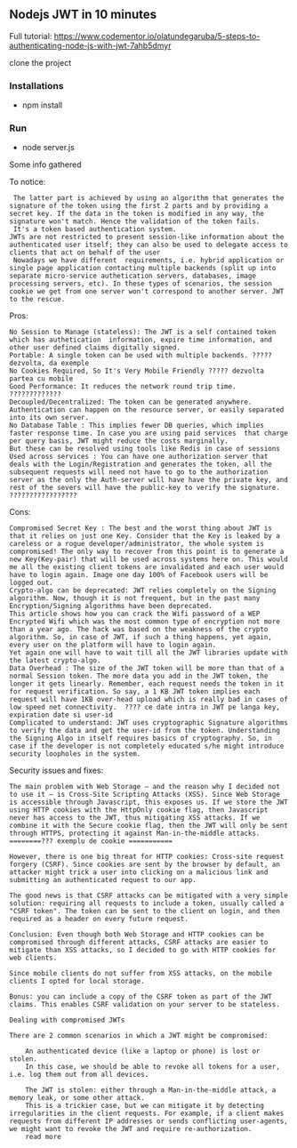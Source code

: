 ## Nodejs JWT in 10 minutes

Full tutorial:
https://www.codementor.io/olatundegaruba/5-steps-to-authenticating-node-js-with-jwt-7ahb5dmyr

clone the project

### Installations
* npm install

### Run

* node server.js


Some info gathered

To notice:

     The latter part is achieved by using an algorithm that generates the signature of the token using the first 2 parts and by providing a secret key. If the data in the token is modified in any way, the signature won't match. Hence the validation of the token fails.
     It's a token based authentication system.
    JWTs are not restricted to present session-like information about the authenticated user itself; they can also be used to delegate access to clients that act on behalf of the user
     Nowadays we have different  requirements, i.e. hybrid application or single page application contacting multiple backends (split up into separate micro-service authetication servers, databases, image processing servers, etc). In these types of scenarios, the session cookie we get from one server won't correspond to another server. JWT to the rescue.

Pros:

    No Session to Manage (stateless): The JWT is a self contained token which has authetication  information, expire time information, and other user defined claims digitally signed.
    Portable: A single token can be used with multiple backends. ????? dezvolta, da exemple
    No Cookies Required, So It's Very Mobile Friendly ????? dezvolta partea cu mobile
    Good Performance: It reduces the network round trip time. ?????????????
    Decoupled/Decentralized: The token can be generated anywhere. Authentication can happen on the resource server, or easily separated into its own server.
    No Database Table : This implies fewer DB queries, which implies faster response time. In case you are using paid services  that charge per query basis, JWT might reduce the costs marginally.
    But these can be resolved using tools like Redis in case of sessions
    Used across services : You can have one authorization server that deals with the Login/Registration and generates the token, all the subsequent requests will need not have to go to the authorization server as the only the Auth-server will have have the private key, and rest of the severs will have the public-key to verify the signature.  ?????????????????


Cons:

    Compromised Secret Key : The best and the worst thing about JWT is that it relies on just one Key. Consider that the Key is leaked by a careless or a rogue developer/administrator, the whole system is compromised! The only way to recover from this point is to generate a new Key(Key-pair) that will be used across systems here on. This would me all the existing client tokens are invalidated and each user would have to login again. Image one day 100% of Facebook users will be logged out.
    Crypto-algo can be deprecated: JWT relies completely on the Signing algorithm. Now, though it is not frequent, but in the past many Encryption/Signing algorithms have been deprecated. 
    This article shows how you can crack the Wifi password of a WEP Encrypted Wifi which was the most common type of encryption not more than a year ago. The hack was based on the weakness of the crypto algorithm. So, in case of JWT, if such a thing happens, yet again, every user on the platform will have to login again.
    Yet again one will have to wait till all the JWT libraries update with the latest crypto-algo.
    Data Overhead : The size of the JWT token will be more than that of a normal Session token. The more data you add in the JWT token, the longer it gets linearly. Remember, each request needs the token in it for request verification. So say, a 1 KB JWT token implies each request will have 1KB over-head upload which is really bad in cases of low speed net connectivity.  ???? ce date intra in JWT pe langa key, expiration date si user-id
    Complicated to understand: JWT uses cryptographic Signature algorithms to verify the data and get the user-id from the token. Understanding the Signing Algo in itself requires basics of cryptography. So, in case if the developer is not completely educated s/he might introduce security loopholes in the system. 


Security issues and fixes:

    The main problem with Web Storage — and the reason why I decided not to use it — is Cross-Site Scripting Attacks (XSS). Since Web Storage is accessible through Javascript, this exposes us. If we store the JWT using HTTP cookies with the HttpOnly cookie flag, then Javascript never has access to the JWT, thus mitigating XSS attacks. If we combine it with the Secure cookie flag, then the JWT will only be sent through HTTPS, protecting it against Man-in-the-middle attacks. ========??? exemplu de cookie ===========

    However, there is one big threat for HTTP cookies: Cross-site request forgery (CSRF). Since cookies are sent by the browser by default, an attacker might trick a user into clicking on a malicious link and submitting an authenticated request to our app.

    The good news is that CSRF attacks can be mitigated with a very simple solution: requiring all requests to include a token, usually called a "CSRF token". The token can be sent to the client on login, and then required as a header on every future request.

    Conclusion: Even though both Web Storage and HTTP cookies can be compromised through different attacks, CSRF attacks are easier to mitigate than XSS attacks, so I decided to go with HTTP cookies for web clients.

    Since mobile clients do not suffer from XSS attacks, on the mobile clients I opted for local storage.

    Bonus: you can include a copy of the CSRF token as part of the JWT claims. This enables CSRF validation on your server to be stateless.

    Dealing with compromised JWTs

    There are 2 common scenarios in which a JWT might be compromised:

        An authenticated device (like a laptop or phone) is lost or stolen.
        In this case, we should be able to revoke all tokens for a user, i.e. log them out from all devices.

        The JWT is stolen: either through a Man-in-the-middle attack, a memory leak, or some other attack.
        This is a trickier case, but we can mitigate it by detecting irregularities in the client requests. For example, if a client makes requests from different IP addresses or sends conflicting user-agents, we might want to revoke the JWT and require re-authorization.
        read more
